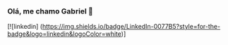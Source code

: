 ### Olá, me chamo Gabriel 👋

[![linkedin] (https://img.shields.io/badge/LinkedIn-0077B5?style=for-the-badge&logo=linkedin&logoColor=white)]
